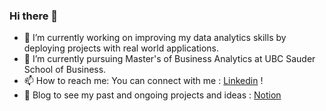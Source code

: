 ### Hi there 👋 
- 🔭 I’m currently working on improving my data analytics skills by deploying projects with real world applications.
- 🌱 I’m currently pursuing Master's of Business Analytics at UBC Sauder School of Business.
- 📫 How to reach me: You can connect with me : [Linkedin](https://www.linkedin.com/in/chetan-sarda/) !
- 📖 Blog to see my past and ongoing projects and ideas : [Notion](https://chetansarda99.notion.site/Chetan-Sarda-5666a74ec4f342ca81b50693dfb6a932?pvs=4)

<!--
**ChetanSarda99/ChetanSarda99** is a ✨ _special_ ✨ repository because its `README.md` (this file) appears on your GitHub profile.
- 👯 I’m looking to collaborate on Data Science and Machine Learning Projects.
-->
